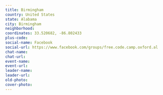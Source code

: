 ```yaml
---
title: Birmingham
country: United States
state: Alabama
city: Birmingham
neighborhood: 
coordinates: 33.520682, -86.802433
plus-code:
social-name: Facebook
social-url: https://www.facebook.com/groups/free.code.camp.oxford.al
chat-name:
chat-url:
event-name:
event-url:
leader-name:
leader-url:
old-photo: 
cover-photo:
---
```

